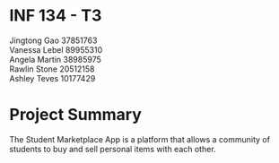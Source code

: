 # INF 134 - T3
Jingtong Gao 37851763
<br>
Vanessa Lebel 89955310
<br>
Angela Martin 38985975
<br>
Rawlin Stone 20512158
<br>
Ashley Teves 10177429
<br>

# Project Summary
The Student Marketplace App is a platform that allows a community of students to buy and sell personal items with each other.